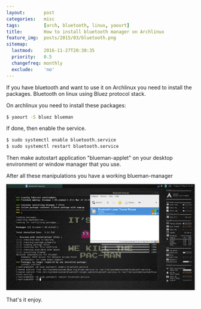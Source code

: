 ```yaml
---
layout:       post
categories:   misc
tags:         [arch, bluetooth, linux, yaourt]
title:        How to install bluetooth manager on Archlinux
feature_img:  posts/2015/03/bluetooth.png
sitemap:
  lastmod:    2016-11-27T20:30:35
  priority:   0.5
  changefreq: monthly
  exclude:    'no'
---
```


If you have bluetooth and want to use it on Archlinux you need to install the packages. Bluetooth on linux using Bluez protocol stack.

On archlinux you need to install these packages:

```sh
$ yaourt -S bluez blueman
```

If done, then enable the service.

```sh
$ sudo systemctl enable bluetooth.service
$ sudo systemctl restart bluetooth.service
```

Then make autostart application "blueman-applet" on your desktop environment or window manager that you use.

After all these manipulations you have a working blueman-manager

![](/assets/posts/2015/03/blueman.png)

That's it enjoy.